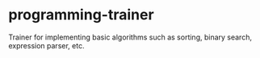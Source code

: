 programming-trainer
===================

Trainer for implementing basic algorithms such as sorting, binary search, expression parser, etc.
